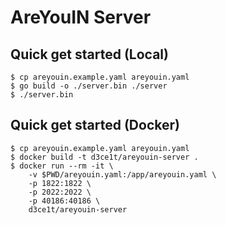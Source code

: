# AreYouIN Server

## Quick get started (Local)
```
$ cp areyouin.example.yaml areyouin.yaml
$ go build -o ./server.bin ./server
$ ./server.bin
```


## Quick get started (Docker)
```shell
$ cp areyouin.example.yaml areyouin.yaml
$ docker build -t d3ce1t/areyouin-server .
$ docker run --rm -it \
    -v $PWD/areyouin.yaml:/app/areyouin.yaml \
    -p 1822:1822 \
    -p 2022:2022 \
    -p 40186:40186 \
    d3ce1t/areyouin-server
```